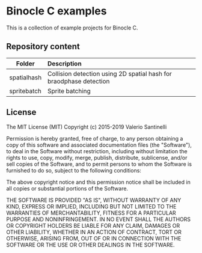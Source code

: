 # Binocle C examples

This is a collection of example projects for Binocle C.

## Repository content

| Folder      | Description                                                        |
|-------------|:-------------------------------------------------------------------|
| spatialhash | Collision detection using 2D spatial hash for braodphase detection |
| spritebatch | Sprite batching                                                    |

## License

The MIT License (MIT)
Copyright (c) 2015-2019 Valerio Santinelli

Permission is hereby granted, free of charge, to any person obtaining a copy of this software and associated documentation files (the "Software"), to deal in the Software without restriction, including without limitation the rights to use, copy, modify, merge, publish, distribute, sublicense, and/or sell copies of the Software, and to permit persons to whom the Software is furnished to do so, subject to the following conditions:

The above copyright notice and this permission notice shall be included in all copies or substantial portions of the Software.

THE SOFTWARE IS PROVIDED "AS IS", WITHOUT WARRANTY OF ANY KIND, EXPRESS OR IMPLIED, INCLUDING BUT NOT LIMITED TO THE WARRANTIES OF MERCHANTABILITY, FITNESS FOR A PARTICULAR PURPOSE AND NONINFRINGEMENT. IN NO EVENT SHALL THE AUTHORS OR COPYRIGHT HOLDERS BE LIABLE FOR ANY CLAIM, DAMAGES OR OTHER LIABILITY, WHETHER IN AN ACTION OF CONTRACT, TORT OR OTHERWISE, ARISING FROM, OUT OF OR IN CONNECTION WITH THE SOFTWARE OR THE USE OR OTHER DEALINGS IN THE SOFTWARE.
